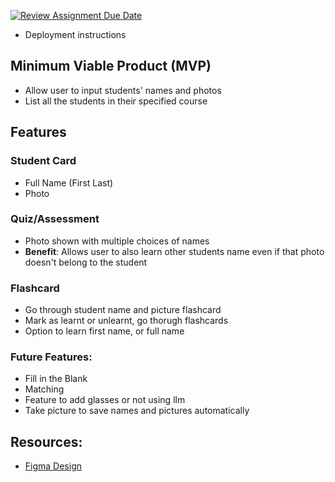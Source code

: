 [![Review Assignment Due Date](https://classroom.github.com/assets/deadline-readme-button-22041afd0340ce965d47ae6ef1cefeee28c7c493a6346c4f15d667ab976d596c.svg)](https://classroom.github.com/a/DBaAVOQl)

* Deployment instructions

## Minimum Viable Product (MVP)
* Allow user to input students' names and photos
* List all the students in their specified course

## Features
### Student Card
* Full Name (First Last)
* Photo

### Quiz/Assessment
* Photo shown with multiple choices of names
* **Benefit**: Allows user to also learn other students name even if that photo doesn't belong to the student

### Flashcard 
* Go through student name and picture flashcard
* Mark as learnt or unlearnt, go thorugh flashcards
* Option to learn first name, or full name

### Future Features:
* Fill in the Blank
* Matching
* Feature to add glasses or not using llm 
* Take picture to save names and pictures automatically

## Resources:
* [Figma Design ](https://www.figma.com/design/3pKGqlUHoGMVZaht0CENrw/397_photo_quiz?node-id=0-1&t=V6bWKGZVVu7EHnBC-1)
